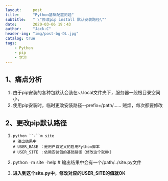 ```yaml
---
layout:     post
title:      "Python基础配置问题"
subtitle:   " \"修改pip install 默认安装路径\""
date:       2020-03-06 19：43
author:     "Jack-C"
header-img: "img/post-bg-DL.jpg"
catalog: true
tags:
    - Python
    - pip
    - 学习
---
```


## 1、痛点分析

1. 由于pip安装的各种包默认会装在~/.local文件夹下，服务器一般根目录空间小，
2.  使用pip安装时，临时更改安装路径--prefix=/path/……  贼烦，每次都要修改

## 2、更改pip默认路径

1. ```
   python ``-``m site  
   # 输出结果中 
   # USER_BASE ：是用户自定义的启用Python脚本
   # USER_SITE ：依赖安装包的基础路径（修改这个就OK)
   ```

2.  python ``-``m site ``-``help    # 输出结果中会有一个/path/../site.py文件

3.  **进入到这个site.py中，修改对应的USER_SITE的值就OK**

